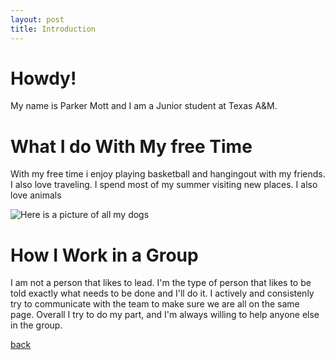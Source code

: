```yaml
---
layout: post
title: Introduction
---
```


# Howdy!

My name is Parker Mott and I am a Junior student at Texas A&M. 

# What I do With My free Time

With my free time i enjoy playing basketball and hangingout with my friends. I also love traveling. 
I spend most of my summer visiting new places. I also love animals 

![Here is a picture of all my dogs](Project2/assets/images/IMG_2848.jpeg)


# How I Work in a Group

I am not a person that likes to lead. I'm the type of person that likes to be told exactly what needs to be done and I'll do it.
I actively and consistenly try to communicate with the team to make sure we are all on the same page. Overall I try to do my part, 
and I'm always willing to help anyone else in the group. 


[back](./)
